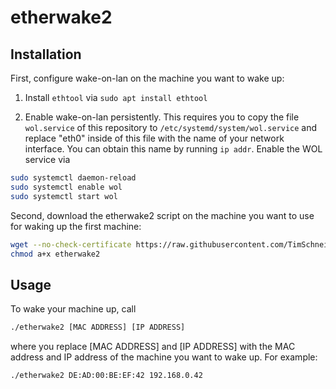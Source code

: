 # etherwake2

## Installation

First, configure wake-on-lan on the machine you want to wake up:

1. Install `ethtool` via `sudo apt install ethtool`

2. Enable wake-on-lan persistently. This requires you to copy the file `wol.service` of this repository to `/etc/systemd/system/wol.service` and replace "eth0" inside of this file with the name of your network interface. You can obtain this name by running `ip addr`. Enable the WOL service via 
```bash 
sudo systemctl daemon-reload
sudo systemctl enable wol
sudo systemctl start wol
```

Second, download the etherwake2 script on the machine you want to use for waking up the first machine:

```bash
wget --no-check-certificate https://raw.githubusercontent.com/TimSchneider42/etherwake2/master/etherwake2
chmod a+x etherwake2
```

## Usage

To wake your machine up, call

```bash
./etherwake2 [MAC ADDRESS] [IP ADDRESS]
```
where you replace [MAC ADDRESS] and [IP ADDRESS] with the MAC address and IP address of the machine you want to wake up. For example:

```bash
./etherwake2 DE:AD:00:BE:EF:42 192.168.0.42
```
